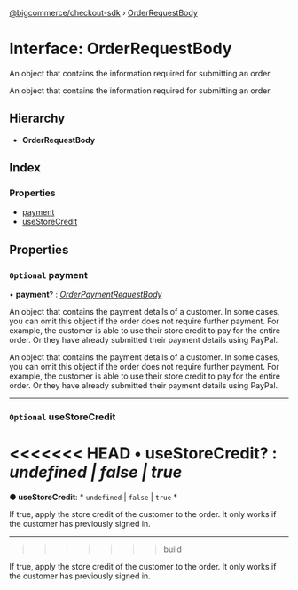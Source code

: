 [@bigcommerce/checkout-sdk](../README.md) › [OrderRequestBody](orderrequestbody.md)

# Interface: OrderRequestBody

An object that contains the information required for submitting an order.

An object that contains the information required for submitting an order.

## Hierarchy

* **OrderRequestBody**

## Index

### Properties

* [payment](orderrequestbody.md#optional-payment)
* [useStoreCredit](orderrequestbody.md#optional-usestorecredit)

## Properties

### `Optional` payment

• **payment**? : *[OrderPaymentRequestBody](orderpaymentrequestbody.md)*

An object that contains the payment details of a customer. In some cases,
you can omit this object if the order does not require further payment.
For example, the customer is able to use their store credit to pay for
the entire order. Or they have already submitted their payment details
using PayPal.

An object that contains the payment details of a customer. In some cases, you can omit this object if the order does not require further payment. For example, the customer is able to use their store credit to pay for the entire order. Or they have already submitted their payment details using PayPal.

___

### `Optional` useStoreCredit

<<<<<<< HEAD
• **useStoreCredit**? : *undefined | false | true*
=======
**● useStoreCredit**: * `undefined` &#124; `false` &#124; `true`
*

If true, apply the store credit of the customer to the order. It only works if the customer has previously signed in.

___
>>>>>>> build

If true, apply the store credit of the customer to the order. It only
works if the customer has previously signed in.
